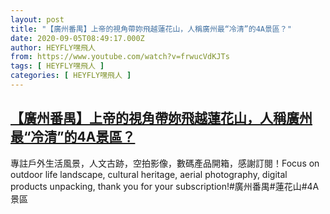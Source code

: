 ```yaml
---
layout: post
title: "【廣州番禺】上帝的視角帶妳飛越蓮花山，人稱廣州最“冷清”的4A景區？"
date: 2020-09-05T08:49:17.000Z
author: HEYFLY嘿飛人
from: https://www.youtube.com/watch?v=frwucVdKJTs
tags: [ HEYFLY嘿飛人 ]
categories: [ HEYFLY嘿飛人 ]
---
```

<!--1599295757000-->
[【廣州番禺】上帝的視角帶妳飛越蓮花山，人稱廣州最“冷清”的4A景區？](https://www.youtube.com/watch?v=frwucVdKJTs)
------

<div>
專註戶外生活風景，人文古跡，空拍影像，數碼產品開箱，感謝訂閱！Focus on outdoor life landscape, cultural heritage, aerial photography, digital products unpacking, thank you for your subscription!#廣州番禺#蓮花山#4A景區
</div>
